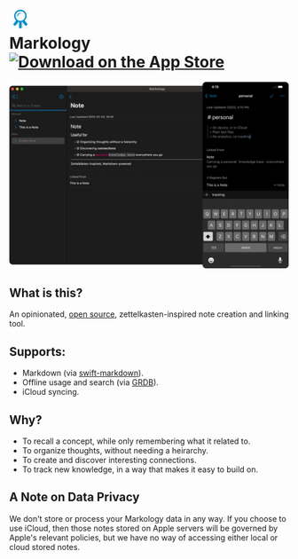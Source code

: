 <h1>
  <a href="/markology">
    <svg xmlns="http://www.w3.org/2000/svg" viewBox="1 1 8 8" width="40" id="arco">
      <title>Markology Logo</title>
      <style>
      #arco polygon {
        display: none;
      }
      #arco:hover g {
        animation: .5s infinite launch;
      }
      #arco:hover polygon {
        animation: .1s infinite flame;
        display: block;
        transform-origin: 5px 6px;
      }
      #arco:hover polygon:nth-of-type(1) {
        animation-delay: -0.01s;
      }
      @keyframes flame {
        50% {
          transform: scale(.9);
        }
      }
      @keyframes launch {
        20% {
          transform: translate(.3px, -.5px);
        }
        40% {
          transform: translate(-.4px, -.6px);
        }
        60% {
          transform: translate(.4px, -.6px);
        }
        80% {
          transform: translate(-.3px, 0);
        }
      }
      </style>
      <g stroke="#0093d3" stroke-linecap="round">
        <circle
          stroke-width=".5"
          cx="5"
          cy="4"
          r="2"
          fill="none"
        />
        <line x1="3.8" y1="6" x2="3" y2="7" />
        <line x1="6.2" y1="6" x2="7" y2="7" />
        <polygon points="5,6 4,7 5,9 6,7" stroke-width="0" fill="orange" />
        <polygon points="5,6 4.2,7 5,8.8 5.8,7" stroke-width="0" fill="red" />
        <path d="M 4 4 A 1 1 0 0 1 5 3" stroke-width=".3" fill="none" />
        <line x1="5" y1="6.3" x2="5" y2="8" />
      </g>
    </svg>
  </a>
  <div style="flex:1">Markology</div>
  <a href="https://apps.apple.com/us/app/markology/id1553649446?itsct=apps_box"><img height="40" src="https://tools.applemediaservices.com/api/badges/download-on-the-app-store/black/en-US" alt="Download on the App Store"></a>
</h1>

![Markology on macOS and iOS](/assets/markology.png)

## What is this?

An opinionated, [open source](https://github.com/idkclub/markology), zettelkasten-inspired note creation and linking tool.

## Supports:

- Markdown (via [swift-markdown](https://github.com/apple/swift-markdown)).
- Offline usage and search (via [GRDB](https://github.com/groue/GRDB.swift)).
- iCloud syncing.

## Why?

- To recall a concept, while only remembering what it related to.
- To organize thoughts, without needing a heirarchy.
- To create and discover interesting connections.
- To track new knowledge, in a way that makes it easy to build on.

## A Note on Data Privacy

We don't store or process your Markology data in any way. If you choose to use iCloud, then those notes stored on Apple servers will be governed by Apple's relevant policies, but we have no way of accessing either local or cloud stored notes.

